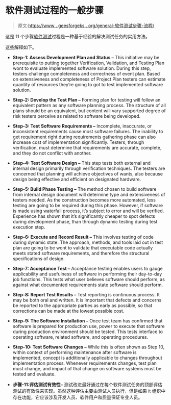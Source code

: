 # 软件测试过程的一般步骤

> 原文:[https://www . geesforgeks . org/general-软件测试步骤-流程/](https://www.geeksforgeeks.org/general-steps-of-software-testing-process/)

这是 11 个步骤[软件测试](https://www.geeksforgeeks.org/software-testing-basics/)过程是一种基于经验的解决测试任务的实用方法。

这些解释如下。

*   **Step-1: Assess Development Plan and Status –**
    This initiative may be prerequisite to putting together Verification, Validation, and Testing Plan wont to evaluate implemented software solution. During this step, testers challenge completeness and correctness of event plan. Based on extensiveness and completeness of Project Plan testers can estimate quantity of resources they’re going to got to test implemented software solution.

*   **Step-2: Develop the Test Plan –**
    Forming plan for testing will follow an equivalent pattern as any software planning process. The structure of all plans should be an equivalent, but content will vary supported degree of risk testers perceive as related to software being developed.
*   **Step-3: Test Software Requirements –**
    Incomplete, inaccurate, or inconsistent requirements cause most software failures. The inability to get requirement right during requirements gathering phase can also increase cost of implementation significantly. Testers, through verification, must determine that requirements are accurate, complete, and they do not conflict with another.
*   **Step-4: Test Software Design –**
    This step tests both external and internal design primarily through verification techniques. The testers are concerned that planning will achieve objectives of wants, also because design being effective and efficient on designated hardware.
*   **Step-5: Build Phase Testing –**
    The method chosen to build software from internal design document will determine type and extensiveness of testers needed. As the construction becomes more automated, less testing are going to be required during this phase. However, if software is made using waterfall process, it’s subject to error and will be verified. Experience has shown that it’s significantly cheaper to spot defects during development phase, than through dynamic testing during test execution step.

*   **Step-6: Execute and Record Result –**
    This involves testing of code during dynamic state. The approach, methods, and tools laid out in test plan are going to be wont to validate that executable code actually meets stated software requirements, and therefore the structural specifications of design.
*   **Step-7: Acceptance Test –**
    Acceptance testing enables users to gauge applicability and usefulness of software in performing their day-to-day job functions. This tests what user believes software should perform, as against what documented requirements state software should perform.
*   **Step-8: Report Test Results –**
    Test reporting is continuous process. It may be both oral and written. It is important that defects and concerns be reported to the appropriate parties as early as possible, so that corrections can be made at the lowest possible cost.
*   **Step-9: The Software Installation –**
    Once test team has confirmed that software is prepared for production use, power to execute that software during production environment should be tested. This tests interface to operating software, related software, and operating procedures.
*   **Step-10: Test Software Changes –**
    While this is often shown as Step 10, within context of performing maintenance after software is implemented, concept is additionally applicable to changes throughout implementation process. Whenever requirements changes, test plan must change, and impact of that change on software systems must be tested and evaluate.
*   **步骤-11:评估测试有效性–**
    测试改进最好通过在每个软件测试任务的顶部评估测试的有效性来实现。虽然这种评估主要由测试人员执行，但是如果 it 组织中存在功能，它应该涉及开发人员、软件用户和质量保证专业人员。